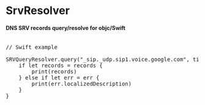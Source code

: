 # SrvResolver

#### DNS SRV records query/resolve for objc/Swift

<pre>

// Swift example

SRVQueryResolver.query("_sip._udp.sip1.voice.google.com", timeout: 2) { records, err in
    if let records = records {
        print(records)
    } else if let err = err {
        print(err.localizedDescription)
    }
}

</pre>

